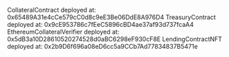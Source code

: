 CollateralContract deployed at:  0x65489A31e4cCe579cC0d8c9eE3Be06DdE8A976D4
TreasuryContract deployed at:  0x9cE953786c7fEeC5896cBD4ae37af93d737fcaA4
EthereumCollateralVerifier deployed at:  0x5dB3a10D28610520274528d0aBC6298eF930cF8E
LendingContractNFT deployed at:  0x2b9D6f696a08eD6cc5a9CCb7Ad77834837B5471e
